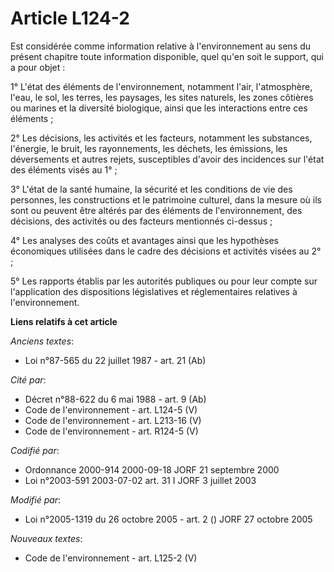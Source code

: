 # Article L124-2

Est considérée comme information relative à l'environnement au sens du présent chapitre toute information disponible, quel
qu'en soit le support, qui a pour objet :

1° L'état des éléments de l'environnement, notamment l'air, l'atmosphère, l'eau, le sol, les terres, les paysages, les sites
naturels, les zones côtières ou marines et la diversité biologique, ainsi que les interactions entre ces éléments ;

2° Les décisions, les activités et les facteurs, notamment les substances, l'énergie, le bruit, les rayonnements, les
déchets, les émissions, les déversements et autres rejets, susceptibles d'avoir des incidences sur l'état des éléments visés
au 1° ;

3° L'état de la santé humaine, la sécurité et les conditions de vie des personnes, les constructions et le patrimoine
culturel, dans la mesure où ils sont ou peuvent être altérés par des éléments de l'environnement, des décisions, des
activités ou des facteurs mentionnés ci-dessus ;

4° Les analyses des coûts et avantages ainsi que les hypothèses économiques utilisées dans le cadre des décisions et
activités visées au 2° ;

5° Les rapports établis par les autorités publiques ou pour leur compte sur l'application des dispositions législatives et
réglementaires relatives à l'environnement.

**Liens relatifs à cet article**

_Anciens textes_:

  - Loi n°87-565 du 22 juillet 1987 - art. 21 (Ab)

_Cité par_:

  - Décret n°88-622 du 6 mai 1988 - art. 9 (Ab)
  - Code de l'environnement - art. L124-5 (V)
  - Code de l'environnement - art. L213-16 (V)
  - Code de l'environnement - art. R124-5 (V)

_Codifié par_:

  - Ordonnance 2000-914 2000-09-18 JORF 21 septembre 2000
  - Loi n°2003-591 2003-07-02 art. 31 I JORF 3 juillet 2003

_Modifié par_:

  - Loi n°2005-1319 du 26 octobre 2005 - art. 2 () JORF 27 octobre 2005

_Nouveaux textes_:

  - Code de l'environnement - art. L125-2 (V)
